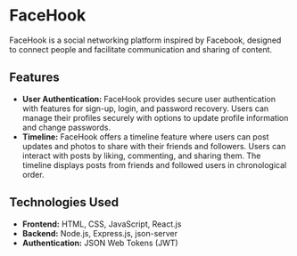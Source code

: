 # FaceHook

FaceHook is a social networking platform inspired by Facebook, designed to connect people and facilitate communication and sharing of content.

## Features

-   **User Authentication:** FaceHook provides secure user authentication with features for sign-up, login, and password recovery. Users can manage their profiles securely with options to update profile information and change passwords.
-   **Timeline:** FaceHook offers a timeline feature where users can post updates and photos to share with their friends and followers. Users can interact with posts by liking, commenting, and sharing them. The timeline displays posts from friends and followed users in chronological order.

<!-- - **Friend System:** FaceHook includes a robust friend system that allows users to connect with others by sending and accepting friend requests. Users can view their list of friends, search for users to add as friends, and manage friend requests.

- **Messaging:** FaceHook enables private messaging between users. Users can send messages to individual friends or create group chats with multiple participants. The messaging feature supports text messages, emojis, file attachments, and real-time message delivery.

- **Notifications:** FaceHook notifies users about important activities and events on the platform. Users receive notifications for friend requests, messages, comments on their posts, likes on their posts, and other relevant interactions. Notifications are delivered in real-time and can be viewed in a centralized notifications panel.

- **Privacy Settings:** FaceHook offers granular privacy settings that allow users to control the visibility of their profile and posts. Users can choose who can view their profile, send them friend requests, and see their posts. Privacy settings also include options to block or unfriend users and report abusive content.

- **Search:** FaceHook provides a powerful search feature that enables users to find other users and content on the platform quickly. Users can search for people by name, username, or email address, and filter search results by criteria such as location, interests, and mutual friends. The search feature also supports searching for posts, groups, and events. -->

## Technologies Used

-   **Frontend:** HTML, CSS, JavaScript, React.js
-   **Backend:** Node.js, Express.js, json-server
-   **Authentication:** JSON Web Tokens (JWT)
<!-- -   **Other Libraries/Tools:** Redux (for state management), Axios (for HTTP requests), bcrypt (for password hashing), multer (for handling file uploads) -->
